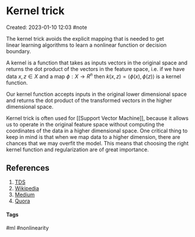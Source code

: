 # Kernel trick
Created: 2023-01-10 12:03
#note

The kernel trick avoids the explicit mapping that is needed to get linear learning algorithms to learn a nonlinear function or decision boundary.

A kernel is a function that takes as inputs vectors in the original space and returns the dot product of the vectors in the feature space, i.e. if we have data $x,z \in X$ and a map $\phi:X \rightarrow R^n$ then $k(x,z)= \langle \phi(x), \phi(z) \rangle$ is a kernel function.

Our kernel function accepts inputs in the original lower dimensional space and returns the dot product of the transformed vectors in the higher dimensional space.

Kernel trick is often used for [[Support Vector Machine]], because it allows us to operate in the original feature space without computing the coordinates of the data in a higher dimensional space. One critical thing to keep in mind is that when we map data to a higher dimension, there are chances that we may overfit the model. This means that choosing the right kernel function and regularization are of great importance.

## References
1. [TDS](https://towardsdatascience.com/the-kernel-trick-c98cdbcaeb3f)
2. [Wikipedia](https://en.wikipedia.org/wiki/Kernel_method#Mathematics:_the_kernel_trick)
3. [Medium](https://medium.com/@zxr.nju/what-is-the-kernel-trick-why-is-it-important-98a98db0961d)
4. [Quora](https://www.quora.com/What-are-kernels-in-machine-learning-and-SVM-and-why-do-we-need-them/answer/Lili-Jiang?srid=oOgT)

#### Tags
#ml #nonlinearity